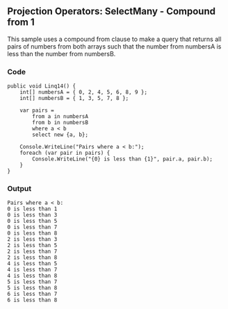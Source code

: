 ## Projection Operators: SelectMany - Compound from 1 ##

This sample uses a compound from clause to make a query that returns all pairs of numbers from both arrays such that the number from numbersA is less than the number from numbersB.

### Code ###

```
public void Linq14() {
    int[] numbersA = { 0, 2, 4, 5, 6, 8, 9 };
    int[] numbersB = { 1, 3, 5, 7, 8 };

    var pairs =
        from a in numbersA
        from b in numbersB
        where a < b
        select new {a, b};

    Console.WriteLine("Pairs where a < b:");
    foreach (var pair in pairs) {
        Console.WriteLine("{0} is less than {1}", pair.a, pair.b);
    }
}

```

### Output ###

```
Pairs where a < b:
0 is less than 1
0 is less than 3
0 is less than 5
0 is less than 7
0 is less than 8
2 is less than 3
2 is less than 5
2 is less than 7
2 is less than 8
4 is less than 5
4 is less than 7
4 is less than 8
5 is less than 7
5 is less than 8
6 is less than 7
6 is less than 8
```
